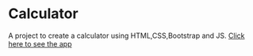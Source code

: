 # Calculator
A project to create a calculator using HTML,CSS,Bootstrap and JS.
<a href="https://rajashree215.github.io/Calculator/">Click here to see the app</a>

